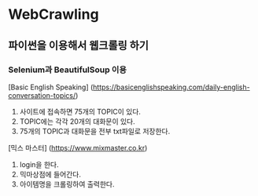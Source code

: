 # WebCrawling
## 파이썬을 이용해서 웹크롤링 하기
### Selenium과 BeautifulSoup 이용


[Basic English Speaking] (https://basicenglishspeaking.com/daily-english-conversation-topics/)
1. 사이트에 접속하면 75개의 TOPIC이 있다.
2. TOPIC에는 각각 20개의 대화문이 있다.
3. 75개의 TOPIC과 대화문을 전부 txt파일로 저장한다.


[믹스 마스터] (https://www.mixmaster.co.kr)
1. login을 한다.
2. 믹마상점에 들어간다.
3. 아이템명을 크롤링하여 출력한다.
